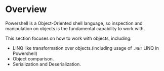 # Overview

Powershell is a Object-Oriented shell language, so inspection and manipulation on objects is the fundamental capability to work with.

This section focuses on how to work with objects, including:

- LINQ like transformation over objects.(including usage of `.NET` LINQ in Powershell)
- Object comparison.
- Serialization and Deserialization.
